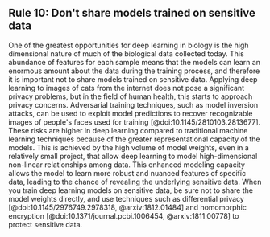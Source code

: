 ## Rule 10: Don't share models trained on sensitive data

One of the greatest opportunities for deep learning in biology is the high dimensional nature of much of the biological data collected today. 
This abundance of features for each sample means that the models can learn an enormous amount about the data during the training process, and therefore it is important not to share models trained on sensitive data. 
Applying deep learning to images of cats from the internet does not pose a significant privacy problems, but in the field of human health, this starts to approach privacy concerns. 
Adversarial training techniques, such as model inversion attacks, can be used to exploit model predictions to recover recognizable images of people's faces used for training [@doi:10.1145/2810103.2813677]. 
These risks are higher in deep learning compared to traditional machine learning techniques because of the greater representational capacity of the models. 
This is achieved by the high volume of model weights, even in a relatively small project, that allow deep learning to model high-dimensional non-linear relationships among data. 
This enhanced modeling capacity allows the model to learn more robust and nuanced features of specific data, leading to the chance of revealing the underlying sensitive data. 
When you train deep learning models on sensitive data, be sure not to share the model weights directly, and use techniques such as differential privacy [@doi:10.1145/2976749.2978318, @arxiv:1812.01484] and homomorphic encryption [@doi:10.1371/journal.pcbi.1006454, @arxiv:1811.00778] to protect sensitive data.

